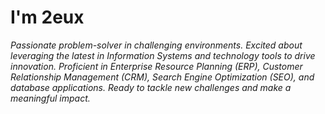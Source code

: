 # I'm 2eux
_Passionate problem-solver in challenging environments. Excited about leveraging the latest in Information Systems and technology tools to drive innovation. Proficient in Enterprise Resource Planning (ERP), Customer Relationship Management (CRM), Search Engine Optimization (SEO), and database applications. Ready to tackle new challenges and make a meaningful impact._
